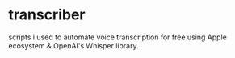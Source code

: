 # transcriber
scripts i used to automate voice transcription for free using Apple ecosystem & OpenAI's Whisper library.
